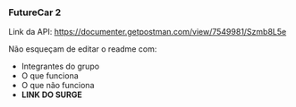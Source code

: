 ### FutureCar 2

Link da API: https://documenter.getpostman.com/view/7549981/Szmb8L5e

Não esqueçam de editar o readme com: 
- Integrantes do grupo
- O que funciona
- O que não funciona
- **LINK DO SURGE**
